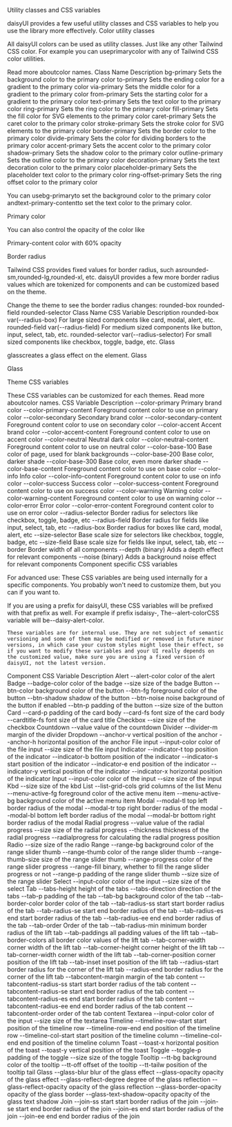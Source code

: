 Utility classes and CSS variables

daisyUI provides a few useful utility classes and CSS variables to help you use the library more effectively.
Color utility classes

All daisyUI colors can be used as utility classes. Just like any other Tailwind CSS color.
For example you can useprimarycolor with any of Tailwind CSS color utilities.

Read more aboutcolor names.
Class Name	Description
bg-primary	Sets the background color to the primary color
to-primary	Sets the ending color for a gradient to the primary color
via-primary	Sets the middle color for a gradient to the primary color
from-primary	Sets the starting color for a gradient to the primary color
text-primary	Sets the text color to the primary color
ring-primary	Sets the ring color to the primary color
fill-primary	Sets the fill color for SVG elements to the primary color
caret-primary	Sets the caret color to the primary color
stroke-primary	Sets the stroke color for SVG elements to the primary color
border-primary	Sets the border color to the primary color
divide-primary	Sets the color for dividing borders to the primary color
accent-primary	Sets the accent color to the primary color
shadow-primary	Sets the shadow color to the primary color
outline-primary	Sets the outline color to the primary color
decoration-primary	Sets the text decoration color to the primary color
placeholder-primary	Sets the placeholder text color to the primary color
ring-offset-primary	Sets the ring offset color to the primary color

You can usebg-primaryto set the background color to the primary color andtext-primary-contentto set the text color to the primary color.

<div class="bg-primary text-primary-content">Primary color</div>

You can also control the opacity of the color like

<div class="bg-primary text-primary-content/60">Primary-content color with 60% opacity</div>

Border radius

Tailwind CSS provides fixed values for border radius, such asrounded-sm,rounded-lg,rounded-xl, etc.
daisyUI provides a few more border radius values which are tokenized for components and can be customized based on the theme.

Change the theme to see the border radius changes:
rounded-box
rounded-field
rounded-selector
Class Name	CSS Variable	Description
rounded-box	var(--radius-box)	For large sized components like card, modal, alert, etc.
rounded-field	var(--radius-field)	For medium sized components like button, input, select, tab, etc.
rounded-selector	var(--radius-selector)	For small sized components like checkbox, toggle, badge, etc.
Glass

glasscreates a glass effect on the element.
Glass

<div class="glass">Glass</div>

Theme CSS variables

These CSS variables can be customized for each themes. Read more aboutcolor names.
CSS Variable	Description
--color-primary	Primary brand color
--color-primary-content	Foreground content color to use on primary color
--color-secondary	Secondary brand color
--color-secondary-content	Foreground content color to use on secondary color
--color-accent	Accent brand color
--color-accent-content	Foreground content color to use on accent color
--color-neutral	Neutral dark color
--color-neutral-content	Foreground content color to use on neutral color
--color-base-100	Base color of page, used for blank backgrounds
--color-base-200	Base color, darker shade
--color-base-300	Base color, even more darker shade
--color-base-content	Foreground content color to use on base color
--color-info	Info color
--color-info-content	Foreground content color to use on info color
--color-success	Success color
--color-success-content	Foreground content color to use on success color
--color-warning	Warning color
--color-warning-content	Foreground content color to use on warning color
--color-error	Error color
--color-error-content	Foreground content color to use on error color
--radius-selector	Border radius for selectors like checkbox, toggle, badge, etc
--radius-field	Border radius for fields like input, select, tab, etc
--radius-box	Border radius for boxes like card, modal, alert, etc
--size-selector	Base scale size for selectors like checkbox, toggle, badge, etc
--size-field	Base scale size for fields like input, select, tab, etc
--border	Border width of all components
--depth	(binary) Adds a depth effect for relevant components
--noise	(binary) Adds a background noise effect for relevant components
Component specific CSS variables

For advanced use: These CSS variables are being used internally for a specific components. You probably won't need to customize them, but you can if you want to.

If you are using a prefix for daisyUI, these CSS variables will be prefixed with that prefix as well. For example if prefix isdaisy-, The--alert-colorCSS variable will be--daisy-alert-color.

    These variables are for internal use. They are not subject of semantic versioning and some of them may be modified or removed in future minor versions, in which case your custom styles might lose their effect, so if you want to modify these variables and your UI really depends on the customized value, make sure you are using a fixed version of daisyUI, not the latest version.

Component	CSS Variable	Description
Alert	--alert-color	color of the alert
Badge	--badge-color	color of the badge
	--size	size of the badge
Button	--btn-color	background color of the button
	--btn-fg	foreground color of the button
	--btn-shadow	shadow of the button
	--btn-noise	noise background of the button if enabled
	--btn-p	padding of the button
	--size	size of the button
Card	--card-p	padding of the card body
	--card-fs	font size of the card body
	--cardtitle-fs	font size of the card title
Checkbox	--size	size of the checkbox
Countdown	--value	value of the countdown
Divider	--divider-m	margin of the divider
Dropdown	--anchor-v	vertical position of the anchor
	--anchor-h	horizontal position of the anchor
File input	--input-color	color of the file input
	--size	size of the file input
Indicator	--indicator-t	top position of the indicator
	--indicator-b	bottom position of the indicator
	--indicator-s	start position of the indicator
	--indicator-e	end position of the indicator
	--indicator-y	vertical position of the indicator
	--indicator-x	horizontal position of the indicator
Input	--input-color	color of the input
	--size	size of the input
Kbd	--size	size of the kbd
List	--list-grid-cols	grid columns of the list
Menu	--menu-active-fg	foreground color of the active menu item
	--menu-active-bg	background color of the active menu item
Modal	--modal-tl	top left border radius of the modal
	--modal-tr	top right border radius of the modal
	--modal-bl	bottom left border radius of the modal
	--modal-br	bottom right border radius of the modal
Radial progress	--value	value of the radial progress
	--size	size of the radial progress
	--thickness	thickness of the radial progress
	--radialprogress	for calculating the radial progress position
Radio	--size	size of the radio
Range	--range-bg	background color of the range slider thumb
	--range-thumb	color of the range slider thumb
	--range-thumb-size	size of the range slider thumb
	--range-progress	color of the range slider progress
	--range-fill	binary, whether to fill the range slider progress or not
	--range-p	padding of the range slider thumb
	--size	size of the range slider
Select	--input-color	color of the input
	--size	size of the select
Tab	--tabs-height	height of the tabs
	--tabs-direction	direction of the tabs
	--tab-p	padding of the tab
	--tab-bg	background color of the tab
	--tab-border-color	border color of the tab
	--tab-radius-ss	start start border radius of the tab
	--tab-radius-se	start end border radius of the tab
	--tab-radius-es	end start border radius of the tab
	--tab-radius-ee	end end border radius of the tab
	--tab-order	Order of the tab
	--tab-radius-min	minimum border radius of the lift tab
	--tab-paddings	all padding values of the lift tab
	--tab-border-colors	all border color values of the lift tab
	--tab-corner-width	corner width of the lift tab
	--tab-corner-height	corner height of the lift tab
	--tab-corner-width	corner width of the lift tab
	--tab-corner-position	corner position of the lift tab
	--tab-inset	inset position of the lift tab
	--radius-start	border radius for the corner of the lift tab
	--radius-end	border radius for the corner of the lift tab
	--tabcontent-margin	margin of the tab content
	--tabcontent-radius-ss	start start border radius of the tab content
	--tabcontent-radius-se	start end border radius of the tab content
	--tabcontent-radius-es	end start border radius of the tab content
	--tabcontent-radius-ee	end end border radius of the tab content
	--tabcontent-order	order of the tab content
Textarea	--input-color	color of the input
	--size	size of the textarea
Timeline	--timeline-row-start	start position of the timeline row
	--timeline-row-end	end position of the timeline row
	--timeline-col-start	start position of the timeline column
	--timeline-col-end	end position of the timeline column
Toast	--toast-x	horizontal position of the toast
	--toast-y	vertical position of the toast
Toggle	--toggle-p	padding of the toggle
	--size	size of the toggle
Tooltip	--tt-bg	background color of the tooltip
	--tt-off	offset of the tooltip
	--tt-tailw	position of the tooltip tail
Glass	--glass-blur	blur of the glass effect
	--glass-opacity	opacity of the glass effect
	--glass-reflect-degree	degree of the glass reflection
	--glass-reflect-opacity	opacity of the glass reflection
	--glass-border-opacity	opacity of the glass border
	--glass-text-shadow-opacity	opacity of the glass text shadow
Join	--join-ss	start start border radius of the join
	--join-se	start end border radius of the join
	--join-es	end start border radius of the join
	--join-ee	end end border radius of the join